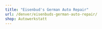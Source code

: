 ```yaml
---
title: "Eisenbud's German Auto Repair"
url: /denver/eisenbuds-german-auto-repair/
shop: Autowerkstatt
---
```

